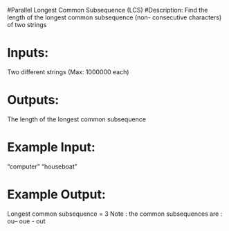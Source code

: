#Parallel Longest Common Subsequence (LCS)
#Description:
 Find the length of the longest common subsequence (non- consecutive characters) of two strings
# Inputs:
 Two different strings (Max: 1000000 each)
# Outputs:
  The length of the longest common subsequence
# Example Input:
 “computer”
 “houseboat”
# Example Output:
  Longest common subsequence = 3
  Note : the common subsequences are : ou– oue - out
